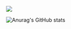 <img src="https://img.shields.io/badge/Python-3776AB?style=for-the-badge&logo=Python&logoColor=white">

![Anurag's GitHub stats](https://github-readme-stats.vercel.app/api?username=Mongmwa&show_icons=true&theme=radical)
